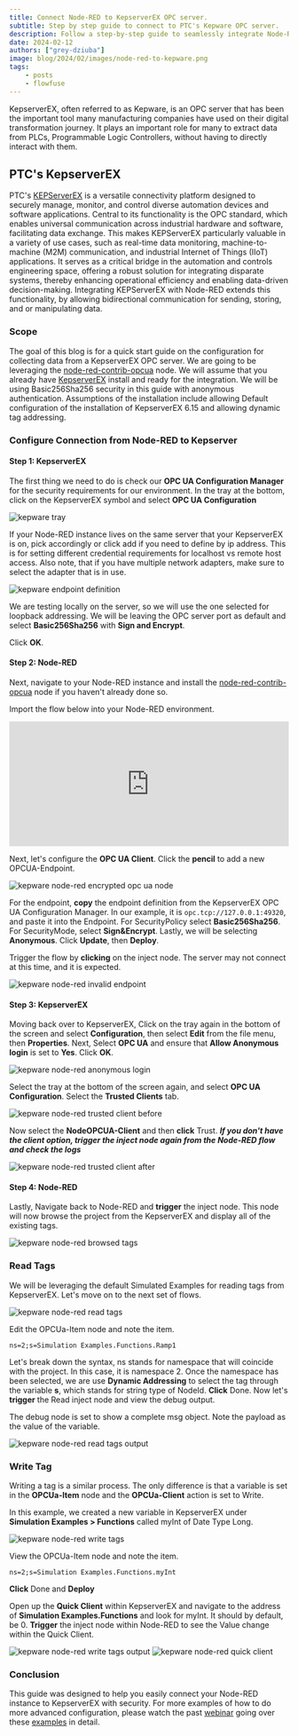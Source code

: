 ```yaml
---
title: Connect Node-RED to KepserverEX OPC server.
subtitle: Step by step guide to connect to PTC's Kepware OPC server.
description: Follow a step-by-step guide to seamlessly integrate Node-RED with PTC's Kepware OPC server, enabling efficient data extraction from PLCs.
date: 2024-02-12
authors: ["grey-dziuba"]
image: blog/2024/02/images/node-red-to-kepware.png
tags:
    - posts
    - flowfuse
---
```


KepserverEX, often referred to as Kepware, is an OPC server that has been the important tool many manufacturing companies have used on their digital transformation journey.  It plays an important role for many to extract data from PLCs, Programmable Logic Controllers, without having to directly interact with them.

<!--more-->

## PTC's KepserverEX

PTC's [KEPServerEX](https://www.ptc.com/en/products/kepware/kepserverex-ppc) is a versatile connectivity platform designed to securely manage, monitor, and control diverse automation devices and software applications. Central to its functionality is the OPC standard, which enables universal communication across industrial hardware and software, facilitating data exchange. This makes KEPServerEX particularly valuable in a variety of use cases, such as real-time data monitoring, machine-to-machine (M2M) communication, and industrial Internet of Things (IIoT) applications. It serves as a critical bridge in the automation and controls engineering space, offering a robust solution for integrating disparate systems, thereby enhancing operational efficiency and enabling data-driven decision-making. Integrating KEPServerEX with Node-RED extends this functionality, by allowing bidirectional communication for sending, storing, and or manipulating data.  

### Scope

The goal of this blog is for a quick start guide on the configuration for collecting data from a KepserverEX OPC server.  We are going to be leveraging the [node-red-contrib-opcua](https://flows.nodered.org/node/node-red-contrib-opcua) node.  We will assume that you already have [KepserverEX](https://www.ptc.com/en/products/kepware/kepserverex-ppc) install and ready for the integration. We will be using Basic256Sha256 security in this guide with anonymous authentication.  Assumptions of the installation include allowing Default configuration of the installation of KepserverEX 6.15 and allowing dynamic tag addressing.

### Configure Connection from Node-RED to Kepserver

#### Step 1: KepserverEX

The first thing we need to do is check our **OPC UA Configuration Manager** for the security requirements for our environment.  In the tray at the bottom, click on the KepserverEX symbol and select **OPC UA Configuration**

![kepware tray](./images/kepserverex-tray.png)


If your Node-RED instance lives on the same server that your KepserverEX is on, pick accordingly or click add if you need to define by ip address. This is for setting different credential requirements for localhost vs remote host access.  Also note, that if you have multiple network adapters, make sure to select the adapter that is in use. 

![kepware endpoint definition](./images/kep-endpoint-definition.png)


We are testing locally on the server, so we will use the one selected for loopback addressing.  We will be leaving the OPC server port as default and select **Basic256Sha256** with **Sign and Encrypt**.

Click **OK**.

#### Step 2:  Node-RED

Next, navigate to your Node-RED instance and install the [node-red-contrib-opcua](https://flows.nodered.org/node/node-red-contrib-opcua) node if you haven't already done so.  

Import the flow below into your Node-RED environment. 

<iframe width="100%" height="225px" src="https://flows.nodered.org/flow/04a84fe5b0db7cda9e74ba811e7b0ca5/share?height=250" allow="clipboard-read; clipboard-write" style="border: none;"></iframe>


Next, let's configure the **OPC UA Client**.  Click the **pencil** to add a new OPCUA-Endpoint.

![kepware node-red encrypted opc ua node](./images/opcua-endpoint-node-red-encrypted.png)


For the endpoint, **copy** the endpoint definition from the KepserverEX OPC UA Configuration Manager.  In our example, it is ```opc.tcp://127.0.0.1:49320```, and paste it into the Endpoint.  For SecurityPolicy select **Basic256Sha256**. For SecurityMode, select **Sign&Encrypt**.  Lastly, we will be selecting **Anonymous**.  Click **Update**, then **Deploy**.  


Trigger the flow by **clicking** on the inject node.  The server may not connect at this time, and it is expected.

![kepware node-red invalid endpoint](./images/node-red-opc-ua-invalid-endpoint.png)


#### Step 3: KepserverEX

Moving back over to KepserverEX,  Click on the tray again in the bottom of the screen and select **Configuration**, then select **Edit** from the file menu, then **Properties**.  Next, Select **OPC UA** and ensure that **Allow Anonymous login** is set to **Yes**.  Click **OK**.  

![kepware node-red anonymous login](./images/node-red-kepware-anonymous-login.png)


Select the tray at the bottom of the screen again, and select **OPC UA Configuration**. Select the **Trusted Clients** tab.

![kepware node-red trusted client before](./images/kepserverex-trusted-client-before.png)


Now select the **NodeOPCUA-Client** and then **click** Trust.  ***If you don't have the client option, trigger the inject node again from the Node-RED flow and check the logs***

![kepware node-red trusted client after](./images/kepserverex-trusted-client-after.png)

#### Step 4: Node-RED

Lastly,  Navigate back to Node-RED and **trigger** the inject node.  This node will now browse the project from the KepserverEX and display all of the existing tags.

![kepware node-red browsed tags](./images/kepware-opc-browsed-tags-node-red.png)

### Read Tags 

We will be leveraging the default Simulated Examples for reading tags from KepserverEX.  Let's move on to the next set of flows.

![kepware node-red read tags](./images/node-red-kepware-read-tag.png)


Edit the OPCUa-Item node and note the item.

```
ns=2;s=Simulation Examples.Functions.Ramp1
```

Let's break down the syntax,  ns stands for namespace that will coincide with the project.  In this case, it is namespace 2.  Once the namespace has been selected, we are use **Dynamic Addressing** to select the tag through the variable **s**, which stands for string type of NodeId. **Click** Done.  Now let's **trigger** the Read inject node and view the debug output.

The debug node is set to show a complete msg object.  Note the payload as the value of the variable.

![kepware node-red read tags output](./images/node-red-debug-output-opc.png)

### Write Tag

Writing a tag is a similar process.  The only difference is that a variable is set in the **OPCUa-Item** node and the **OPCUa-Client** action is set to Write.

In this example, we created a new variable in KepserverEX under **Simulation Examples > Functions** called myInt of Date Type Long.

![kepware node-red write tags](./images/node-red-kepware-write-tag.png)

View the OPCUa-Item node and note the item.

```
ns=2;s=Simulation Examples.Functions.myInt
```

**Click** Done and **Deploy**

Open up the **Quick Client** within KepserverEX and navigate to the address of **Simulation Examples.Functions** and look for myInt.  It should by default, be 0.  **Trigger** the inject node within Node-RED to see the Value change within the Quick Client.

![kepware node-red write tags output](./images/node-red-debug-output-write-opc.png)
![kepware node-red quick client](./images/kepware-quick-client.png)

### Conclusion

This guide was designed to help you easily connect your Node-RED instance to KepserverEX with security.  For more examples of how to do more advanced configuration, please watch the past [webinar](https://flowfuse.com/webinars/2023/getting-started-opcua-node-red/) going over these [examples](https://github.com/mikakaraila/node-red-contrib-opcua/tree/master/examples) in detail.  
